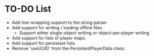 # TO-DO List

* Add line-wrapping support to the string parser
* Add support for writing / loading offline files
  * Support either single-object writing or object-per-player writing
* Add support for lists of player maps.
* Add support for persistant lists
* Remove 'useUUID' from the PersistentPlayerData class.
